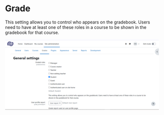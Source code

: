 # Grade

This setting allows you to control who appears on the gradebook. Users need to have at least one of these roles in a course to be shown in the gradebook for that course.

![Alt Text](./grade.png)